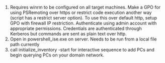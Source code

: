 1. Requires winrm to be configured on all target machines. Make a GPO for using PSRemoting over https or restrict code execution another way (script has a restrict server option). To use this over default http, setup GPO with firewall IP restriction.  Authenticate using admin account with appropriate permissions. Credentials are authenticated through Kerberos but commands are sent as plain text over http. 
3. Open in powershell_ise.exe on server. Needs to be run from a local file path currently
4. call initialize_inventory -start for interactive sequence to add PCs and begin querying PCs on your domain network.
